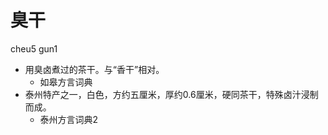 # 臭干
cheu5 gun1
+ 用臭卤煮过的茶干。与“香干”相对。
  * 如皋方言词典
+ 泰州特产之一，白色，方约五厘米，厚约0.6厘米，硬同茶干，特殊卤汁浸制而成。
  * 泰州方言词典2
